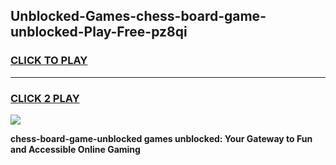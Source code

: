 
## Unblocked-Games-chess-board-game-unblocked-Play-Free-pz8qi
<h3>
<a href="https://premium76.site?title=chess-board-game-unblocked&ref=19M">CLICK TO PLAY</a></h3>
<hr>

<h3>
<a href="https://premium76.site?title=chess-board-game-unblocked&ref=19M">CLICK 2 PLAY</a>
  
</h3>

<a href="https://premium76.site?title=chess-board-game-unblocked&ref=19M"><img src="https://clearcache.store/games.png"></a>


**chess-board-game-unblocked games unblocked: Your Gateway to Fun and Accessible Online Gaming**

